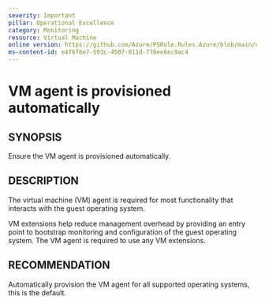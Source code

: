 ```yaml
---
severity: Important
pillar: Operational Excellence
category: Monitoring
resource: Virtual Machine
online version: https://github.com/Azure/PSRule.Rules.Azure/blob/main/docs/en/rules/Azure.VM.Agent.md
ms-content-id: e4f6f6e7-593c-4507-811d-778ee8ec9ac4
---
```


# VM agent is provisioned automatically

## SYNOPSIS

Ensure the VM agent is provisioned automatically.

## DESCRIPTION

The virtual machine (VM) agent is required for most functionality that interacts with the guest operating system.

VM extensions help reduce management overhead by providing an entry point to bootstrap monitoring and configuration of the guest operating system.
The VM agent is required to use any VM extensions.

## RECOMMENDATION

Automatically provision the VM agent for all supported operating systems, this is the default.

